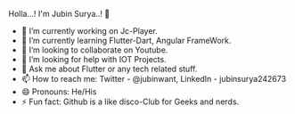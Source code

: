 Holla...! I'm Jubin Surya..! 👋

- 🔭 I’m currently working on Jc-Player.
- 🌱 I’m currently learning Flutter-Dart, Angular FrameWork.
- 👯 I’m looking to collaborate on Youtube.
- 🤔 I’m looking for help with IOT Projects.
- 💬 Ask me about Flutter or any tech related stuff.
- 📫 How to reach me: Twitter - @jubinwant, LinkedIn - jubinsurya242673
- 😄 Pronouns: He/His
- ⚡ Fun fact: Github is a like disco-Club for Geeks and nerds.


